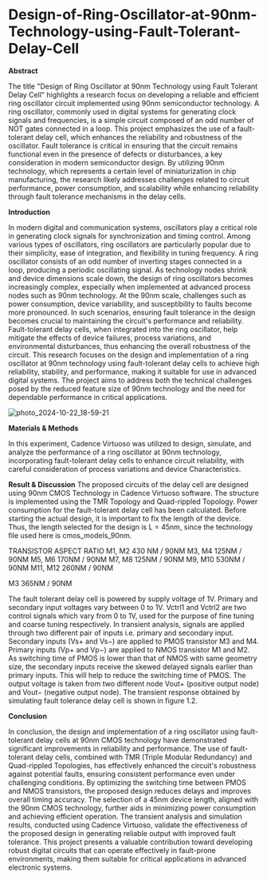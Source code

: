# Design-of-Ring-Oscillator-at-90nm-Technology-using-Fault-Tolerant-Delay-Cell


**Abstract**




The title "Design of Ring Oscillator at 90nm Technology using Fault Tolerant Delay Cell" highlights a research focus on developing a reliable and efficient ring oscillator circuit implemented using 90nm semiconductor technology. A ring oscillator, commonly used in digital systems for generating clock signals and frequencies, is a simple circuit composed of an odd number of NOT gates connected in a loop. This project emphasizes the use of a fault-tolerant delay cell, which enhances the reliability and robustness of the oscillator. Fault tolerance is critical in ensuring that the circuit remains functional even in the presence of defects or disturbances, a key consideration in modern semiconductor design. By utilizing 90nm technology, which represents a certain level of miniaturization in chip manufacturing, the research likely addresses challenges related to circuit performance, power consumption, and scalability while enhancing reliability through fault tolerance mechanisms in the delay cells.


















**Introduction**


In modern digital and communication systems, oscillators play a critical role in generating clock signals for synchronization and timing control. Among various types of oscillators, ring oscillators are particularly popular due to their simplicity, ease of integration, and flexibility in tuning frequency. A ring oscillator consists of an odd number of inverting stages connected in a loop, producing a periodic oscillating signal. As technology nodes shrink and device dimensions scale down, the design of ring oscillators becomes increasingly complex, especially when implemented at advanced process nodes such as 90nm technology.
At the 90nm scale, challenges such as power consumption, device variability, and susceptibility to faults become more pronounced. In such scenarios, ensuring fault tolerance in the design becomes crucial to maintaining the circuit's performance and reliability. Fault-tolerant delay cells, when integrated into the ring oscillator, help mitigate the effects of device failures, process variations, and environmental disturbances, thus enhancing the overall robustness of the circuit. This research focuses on the design and implementation of a ring oscillator at 90nm technology using fault-tolerant delay cells to achieve high reliability, stability, and performance, making it suitable for use in advanced digital systems. The project aims to address both the technical challenges posed by the reduced feature size of 90nm technology and the need for dependable performance in critical applications.

![photo_2024-10-22_18-59-21](https://github.com/user-attachments/assets/cfe4e65c-0ee0-4ec4-a12b-37e520177df3)



**Materials & Methods**


In this experiment, Cadence Virtuoso was utilized to design, simulate, and analyze the performance of a ring oscillator at 90nm technology, incorporating fault-tolerant delay cells to enhance circuit reliability, with careful consideration of process variations and device
 Characteristics.


**Result & Discussion**
The proposed circuits of the delay cell are designed using 90nm CMOS Technology in Cadence Virtuoso software. The structure is implemented using the TMR Topology and Quad-rippled Topology. Power consumption for the fault-tolerant delay cell has been calculated. Before starting the actual design, it is important to fix the length of the device. Thus, the length selected for the design is L = 45nm, since the technology file used here is cmos_models_90nm.





TRANSISTOR
ASPECT RATIO
M1, M2
        430 NM / 90NM
M3, M4
         125NM / 90NM
M5, M6
         170NM / 90NM
M7, M8
         125NM / 90NM
M9, M10
         530NM / 90NM
M11, M12
         260NM / 90NM


M3
         365NM / 90NM



The fault tolerant delay cell is powered by supply voltage of 1V. Primary and secondary input voltages vary between 0 to 1V. Vctrl1 and Vctrl2 are two control signals which vary from 0 to 1V, used for the purpose of fine tuning and coarse tuning respectively. In transient analysis, signals are applied through two different pair of inputs i.e. primary and secondary input. Secondary inputs (Vs+ and Vs−) are applied to PMOS transistor M3 and M4. Primary inputs (Vp+ and Vp−) are applied to NMOS transistor M1 and M2. As switching time of PMOS is lower than that of NMOS with same geometry size, the secondary inputs receive the skewed delayed signals earlier than primary inputs. This will help to reduce the switching time of PMOS. The output voltage is taken from two different node Vout+ (positive output node) and Vout− (negative output node). The transient response obtained by simulating fault tolerance delay cell is shown in figure 1.2.


**Conclusion**



In conclusion, the design and implementation of a ring oscillator using fault-tolerant delay cells at 90nm CMOS technology have demonstrated significant improvements in reliability and performance. The use of fault-tolerant delay cells, combined with TMR (Triple Modular Redundancy) and Quad-rippled Topologies, has effectively enhanced the circuit's robustness against potential faults, ensuring consistent performance even under challenging conditions. By optimizing the switching time between PMOS and NMOS transistors, the proposed design reduces delays and improves overall timing accuracy. The selection of a 45nm device length, aligned with the 90nm CMOS technology, further aids in minimizing power consumption and achieving efficient operation. The transient analysis and simulation results, conducted using Cadence Virtuoso, validate the effectiveness of the proposed design in generating reliable output with improved fault tolerance. This project presents a valuable contribution toward developing robust digital circuits that can operate effectively in fault-prone environments, making them suitable for critical applications in advanced electronic systems.

